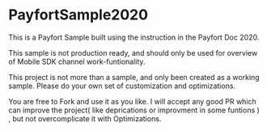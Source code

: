 # PayfortSample2020
This is a Payfort Sample built using the instruction in the Payfort Doc 2020. 

This sample is not production ready, and should only be used for overview of Mobile SDK channel work-funtionality.

This project is not more than a sample, and only been created as a working sample. Please do your own set of customization and optimizations. 

You are free to Fork and use it as you like. 
I will accept any good PR which can improve the project( like deprications or improvment in some funtions ) , but not overcomplicate it with Optimizations. 
